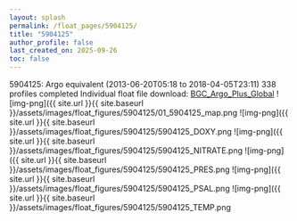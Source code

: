 ```yaml
---
layout: splash
permalink: /float_pages/5904125/
title: "5904125"
author_profile: false
last_created_on: 2025-09-26
toc: false
---
```

 
5904125: Argo equivalent (2013-06-20T05:18 to 2018-04-05T23:11)
338 profiles completed
Individual float file download: [BGC_Argo_Plus_Global](https://ftp.soest.hawaii.edu/bgc_argo_plus/Individual_Floats/outliers_removed/5904125_Sprof_processed.nc)
![img-png]({{ site.url }}{{ site.baseurl }}/assets/images/float_figures/5904125/01_5904125_map.png
![img-png]({{ site.url }}{{ site.baseurl }}/assets/images/float_figures/5904125/5904125_DOXY.png
![img-png]({{ site.url }}{{ site.baseurl }}/assets/images/float_figures/5904125/5904125_NITRATE.png
![img-png]({{ site.url }}{{ site.baseurl }}/assets/images/float_figures/5904125/5904125_PRES.png
![img-png]({{ site.url }}{{ site.baseurl }}/assets/images/float_figures/5904125/5904125_PSAL.png
![img-png]({{ site.url }}{{ site.baseurl }}/assets/images/float_figures/5904125/5904125_TEMP.png
